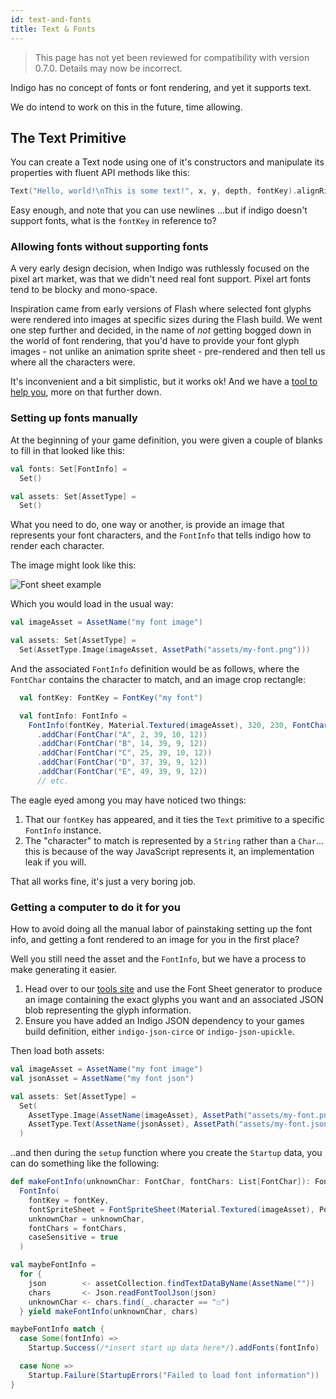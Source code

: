 ```yaml
---
id: text-and-fonts
title: Text & Fonts
---
```


> This page has not yet been reviewed for compatibility with version 0.7.0. Details may now be incorrect.

Indigo has no concept of fonts or font rendering, and yet it supports text.

We do intend to work on this in the future, time allowing.

## The Text Primitive

You can create a Text node using one of it's constructors and manipulate its properties with fluent API methods like this:

```scala
Text("Hello, world!\nThis is some text!", x, y, depth, fontKey).alignRight
```

Easy enough, and note that you can use newlines ...but if indigo doesn't support fonts, what is the `fontKey` in reference to?

### Allowing fonts without supporting fonts

A very early design decision, when Indigo was ruthlessly focused on the pixel art market, was that we didn't need real font support. Pixel art fonts tend to be blocky and mono-space.

Inspiration came from early versions of Flash where selected font glyphs were rendered into images at specific sizes during the Flash build. We went one step further and decided, in the name of _not_ getting bogged down in the world of font rendering, that you'd have to provide your font glyph images - not unlike an animation sprite sheet - pre-rendered and then tell us where all the characters were.

It's inconvenient and a bit simplistic, but it works ok! And we have a [tool to help you](https://indigoengine.io/tools/), more on that further down.

### Setting up fonts manually

At the beginning of your game definition, you were given a couple of blanks to fill in that looked like this:

```scala
val fonts: Set[FontInfo] =
  Set()

val assets: Set[AssetType] =
  Set()
```

What you need to do, one way or another, is provide an image that represents your font characters, and the `FontInfo` that tells indigo how to render each character.

The image might look like this:

![Font sheet example](/img/font-example.png)

Which you would load in the usual way:

```scala
val imageAsset = AssetName("my font image")

val assets: Set[AssetType] =
  Set(AssetType.Image(imageAsset, AssetPath("assets/my-font.png")))
```

And the associated `FontInfo` definition would be as follows, where the `FontChar` contains the character to match, and an image crop rectangle:

```scala
  val fontKey: FontKey = FontKey("my font")

  val fontInfo: FontInfo =
    FontInfo(fontKey, Material.Textured(imageAsset), 320, 230, FontChar("?", 47, 26, 11, 12))
      .addChar(FontChar("A", 2, 39, 10, 12))
      .addChar(FontChar("B", 14, 39, 9, 12))
      .addChar(FontChar("C", 25, 39, 10, 12))
      .addChar(FontChar("D", 37, 39, 9, 12))
      .addChar(FontChar("E", 49, 39, 9, 12))
      // etc.
```

The eagle eyed among you may have noticed two things:

1. That our `fontKey` has appeared, and it ties the `Text` primitive to a specific `FontInfo` instance.
2. The "character" to match is represented by a `String` rather than a `Char`... this is because of the way JavaScript represents it, an implementation leak if you will.

That all works fine, it's just a very boring job.

### Getting a computer to do it for you

How to avoid doing all the manual labor of painstaking setting up the font info, and getting a font rendered to an image for you in the first place?

Well you still need the asset and the `FontInfo`, but we have a process to make generating it easier.

1. Head over to our [tools site](https://indigoengine.io/tools/) and use the Font Sheet generator to produce an image containing the exact glyphs you want and an associated JSON blob representing the glyph information.
2. Ensure you have added an Indigo JSON dependency to your games build definition, either `indigo-json-circe` or `indigo-json-upickle`.

Then load both assets:

```scala
val imageAsset = AssetName("my font image")
val jsonAsset = AssetName("my font json")

val assets: Set[AssetType] =
  Set(
    AssetType.Image(AssetName(imageAsset), AssetPath("assets/my-font.png")),
    AssetType.Text(AssetName(jsonAsset), AssetPath("assets/my-font.json"))
  )
```

..and then during the `setup` function where you create the `Startup` data, you can do something like the following:

```scala
def makeFontInfo(unknownChar: FontChar, fontChars: List[FontChar]): FontInfo =
  FontInfo(
    fontKey = fontKey,
    fontSpriteSheet = FontSpriteSheet(Material.Textured(imageAsset), Point(320, 230)),
    unknownChar = unknownChar,
    fontChars = fontChars,
    caseSensitive = true
  )

val maybeFontInfo =
  for {
    json        <- assetCollection.findTextDataByName(AssetName(""))
    chars       <- Json.readFontToolJson(json)
    unknownChar <- chars.find(_.character == "☐")
  } yield makeFontInfo(unknownChar, chars)

maybeFontInfo match {
  case Some(fontInfo) =>
    Startup.Success(/*insert start up data here*/).addFonts(fontInfo)

  case None =>
    Startup.Failure(StartupErrors("Failed to load font information"))
}
```
